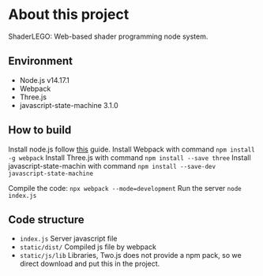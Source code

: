 # About this project
ShaderLEGO:
Web-based shader programming node system.


## Environment
- Node.js v14.17.1
- Webpack 
- Three.js
- javascript-state-machine 3.1.0

## How to build

Install node.js follow [this](https://nodejs.dev/learn/how-to-install-nodejs) guide.
Install Webpack with command `npm install -g webpack`
Install Three.js with command `npm install --save three`
Install javascript-state-machin with command `npm install --save-dev javascript-state-machine`

Compile the code: `npx webpack --mode=development`
Run the server `node index.js`

## Code structure
- `index.js` Server javascript file
- `static/dist/` Compiled js file by webpack
- `static/js/lib` Libraries, Two.js does not provide a npm pack, so we direct download and put this in the project.
